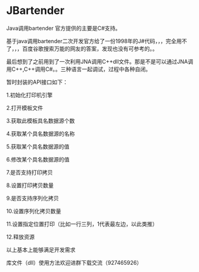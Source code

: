 # JBartender
Java调用bartender
官方提供的主要是C#支持。

基于java调用bartender二次开发官方给了一份1998年的J#代码，，，完全用不了，，，百度谷歌搜索万能的网友的答案，发现也没有可参考的。。

最后想到了之前用到了一次利用JNA调用C++dll文件。那是不是可以通过JNA调用C++,C++调用C#。。三种语言一起调试，过程中各种自闭。

暂时封装的API接口如下：

1.初始化打印机引擎

2.打开模板文件

3.获取此模板具名数据源个数

4.获取某个具名数据源的名称

5.获取某个具名数据源的值

6.修改某个具名数据源的值

7.是否支持打印拷贝

8.设置打印拷贝数量

9.是否支持序列化拷贝

10.设置序列化拷贝数量

11.设置指定位置打印（比如一行三列，1代表最左边，以此类推）

12.释放资源

以上基本上能够满足开发需求

 

库文件（dll）使用方法欢迎进群下载交流（927465926）
